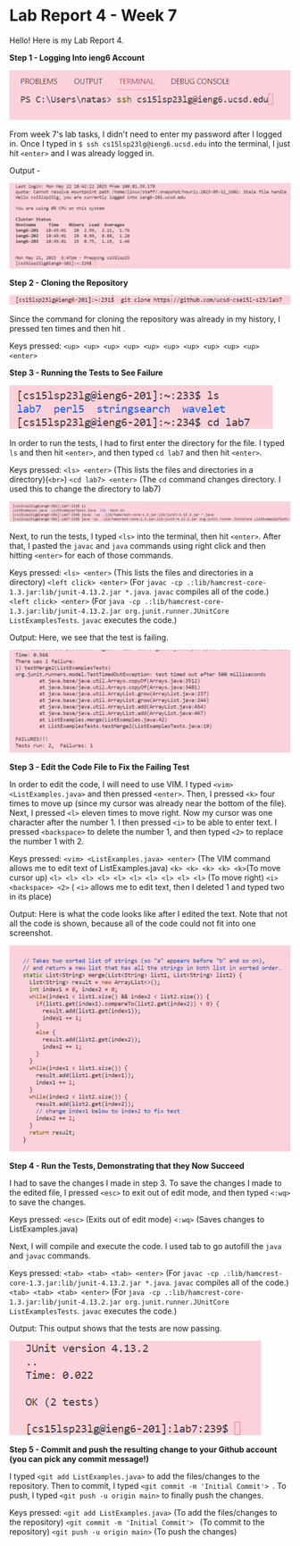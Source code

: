 # Lab Report 4 - Week 7

Hello! Here is my Lab Report 4.



**Step 1 - Logging Into ieng6 Account**

![Image](login.png)

From week 7's lab tasks, I didn't need to enter my password after I logged in. Once I typed in `$ ssh cs15lsp23lg@ieng6.ucsd.edu` into the terminal, I just hit `<enter>` and I was already logged in.

Output - 

![Image](loginoutput.png)






**Step 2 - Cloning the Repository**

![Image](cloning.png)

Since the command for cloning the repository was already in my history, I pressed <up> ten times and then hit <enter>.

Keys pressed: `<up> <up> <up> <up> <up> <up> <up> <up> <up> <up> <enter>`

  
  
  
  

**Step 3 - Running the Tests to See Failure**

![Image](cdls.png)

In order to run the tests, I had to first enter the directory for the file. I typed  `ls` and then hit `<enter>`, and then typed `cd lab7` and then hit `<enter>`.

Keys pressed:
`<ls> <enter>` (This lists the files and directories in a directory)(`<br>`)
`<cd lab7> <enter>` (The `cd` command changes directory. I used this to change the directory to lab7) 

  
  
  
  
  
![Image](javacjava.png)

Next, to run the tests, I typed `<ls>` into the terminal, then hit `<enter>`. After that, I pasted the `javac` and `java` commands using right click and then hitting `<enter>` for each of those commands.

Keys pressed:
`<ls> <enter>` (This lists the files and directories in a directory)
`<left click> <enter>` (For `javac -cp .:lib/hamcrest-core-1.3.jar:lib/junit-4.13.2.jar *.java`. `javac` compiles all of the code.)
`<left click> <enter>` (For `java -cp .:lib/hamcrest-core-1.3.jar:lib/junit-4.13.2.jar org.junit.runner.JUnitCore ListExamplesTests`. `javac` executes the code.)
  
  
  
  

Output: Here, we see that the test is failing.

![Image](failureakaoutput.png)





**Step 3 - Edit the Code File to Fix the Failing Test**

In order to edit the code, I will need to use VIM. I typed `<vim> <ListExamples.java>` and then pressed `<enter>`. Then, I pressed `<k>` four times to move up (since my cursor was already near the bottom of the file). Next, I pressed `<l>` eleven times to move right. Now my cursor was one character after the number 1. I then pressed `<i>`
to be able to enter text. I pressed `<backspace>` to delete the number 1, and then typed `<2>` to replace the number 1 with 2.

Keys pressed:
`<vim> <ListExamples.java> <enter>` (The VIM command allows me to edit text of ListExamples.java)
`<k> <k> <k> <k> <k>`(To move cursor up)
`<l> <l> <l> <l> <l> <l> <l> <l> <l> <l>` (To move right)
`<i> <backspace> <2>` ( `<i>` allows me to edit text, then I deleted 1 and typed two in its place)





Output: Here is what the code looks like after I edited the text. Note that not all the code is shown, because all of the code could not fit into one screenshot.

![Image](editoutput.png)





**Step 4 - Run the Tests, Demonstrating that they Now Succeed**

I had to save the changes I made in step 3. To save the changes I made to the edited file, I pressed `<esc>` to exit out of edit mode, and then typed `<:wq>` to save the changes.

Keys pressed:
`<esc>` (Exits out of edit mode)
`<:wq>` (Saves changes to ListExamples.java)
  
Next, I will compile and execute the code. I used tab to go autofill the `java` and `javac` commands.
  
Keys pressed:
`<tab> <tab> <tab> <enter>` (For `javac -cp .:lib/hamcrest-core-1.3.jar:lib/junit-4.13.2.jar *.java`. `javac` compiles all of the code.)
`<tab> <tab> <tab> <enter>` (For `java -cp .:lib/hamcrest-core-1.3.jar:lib/junit-4.13.2.jar org.junit.runner.JUnitCore ListExamplesTests`. `javac` executes the code.)

  
  
  
 
Output: This output shows that the tests are now passing.

![Image](passingtests.png)
  
  
  
  
 **Step 5 - Commit and push the resulting change to your Github account (you can pick any commit message!)**

I typed `<git add ListExamples.java>` to add the files/changes to the repository. Then to commit, I typed `<git commit -m 'Initial Commit'> `. To push, I typed `<git push -u origin main>` to finally push the changes.
  
Keys pressed:
`<git add ListExamples.java>` (To add the files/changes to the repository)
`<git commit -m 'Initial Commit'> ` (To commit to the repository)
`<git push -u origin main>` (To push the changes)

  


  

